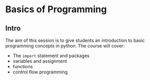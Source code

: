 # Basics of Programming

## Intro

The aim of this session is to give students an introduction to basic programming concepts in python. The course will cover:
* The `import` statement and packages
* variables and assignment
* functions
* control flow programming

